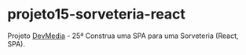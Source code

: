 # projeto15-sorveteria-react

Projeto [DevMedia](https://www.devmedia.com.br/) - 25ª Construa uma SPA para uma Sorveteria (React, SPA).
